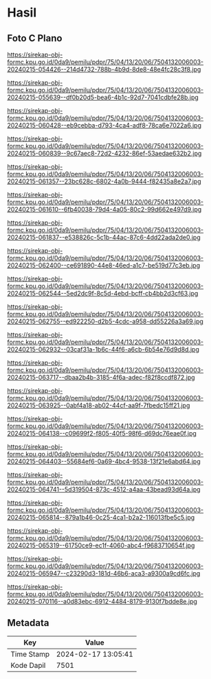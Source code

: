 # Hasil

## Foto C Plano

https://sirekap-obj-formc.kpu.go.id/0da9/pemilu/pdpr/75/04/13/20/06/7504132006003-20240215-054426--214d4732-788b-4b9d-8de8-48e4fc28c3f8.jpg

https://sirekap-obj-formc.kpu.go.id/0da9/pemilu/pdpr/75/04/13/20/06/7504132006003-20240215-055639--df0b20d5-bea6-4b1c-92d7-7041cdbfe28b.jpg

https://sirekap-obj-formc.kpu.go.id/0da9/pemilu/pdpr/75/04/13/20/06/7504132006003-20240215-060428--eb9cebba-d793-4ca4-adf8-78ca6e7022a6.jpg

https://sirekap-obj-formc.kpu.go.id/0da9/pemilu/pdpr/75/04/13/20/06/7504132006003-20240215-060839--9c67aec8-72d2-4232-86ef-53aedae632b2.jpg

https://sirekap-obj-formc.kpu.go.id/0da9/pemilu/pdpr/75/04/13/20/06/7504132006003-20240215-061357--23bc628c-6802-4a0b-9444-f82435a8e2a7.jpg

https://sirekap-obj-formc.kpu.go.id/0da9/pemilu/pdpr/75/04/13/20/06/7504132006003-20240215-061610--6fb40038-79d4-4a05-80c2-99d662e497d9.jpg

https://sirekap-obj-formc.kpu.go.id/0da9/pemilu/pdpr/75/04/13/20/06/7504132006003-20240215-061837--e538826c-5c1b-44ac-87c6-4dd22ada2de0.jpg

https://sirekap-obj-formc.kpu.go.id/0da9/pemilu/pdpr/75/04/13/20/06/7504132006003-20240215-062400--ce691890-44e8-46ed-a1c7-be519d77c3eb.jpg

https://sirekap-obj-formc.kpu.go.id/0da9/pemilu/pdpr/75/04/13/20/06/7504132006003-20240215-062544--5ed2dc9f-8c5d-4ebd-bcff-cb4bb2d3cf63.jpg

https://sirekap-obj-formc.kpu.go.id/0da9/pemilu/pdpr/75/04/13/20/06/7504132006003-20240215-062755--ed922250-d2b5-4cdc-a958-dd55226a3a69.jpg

https://sirekap-obj-formc.kpu.go.id/0da9/pemilu/pdpr/75/04/13/20/06/7504132006003-20240215-062932--03caf31a-1b6c-44f6-a6cb-6b54e76d9d8d.jpg

https://sirekap-obj-formc.kpu.go.id/0da9/pemilu/pdpr/75/04/13/20/06/7504132006003-20240215-063717--dbaa2b4b-3185-4f6a-adec-f82f8ccdf872.jpg

https://sirekap-obj-formc.kpu.go.id/0da9/pemilu/pdpr/75/04/13/20/06/7504132006003-20240215-063925--0abf4a18-ab02-44cf-aa9f-7fbedc15ff21.jpg

https://sirekap-obj-formc.kpu.go.id/0da9/pemilu/pdpr/75/04/13/20/06/7504132006003-20240215-064138--c09699f2-f805-40f5-98f6-d69dc76eae0f.jpg

https://sirekap-obj-formc.kpu.go.id/0da9/pemilu/pdpr/75/04/13/20/06/7504132006003-20240215-064403--55684ef6-0a69-4bc4-9538-13f21e6abd64.jpg

https://sirekap-obj-formc.kpu.go.id/0da9/pemilu/pdpr/75/04/13/20/06/7504132006003-20240215-064741--5d319504-873c-4512-a4aa-43bead93d64a.jpg

https://sirekap-obj-formc.kpu.go.id/0da9/pemilu/pdpr/75/04/13/20/06/7504132006003-20240215-065814--879a1b46-0c25-4ca1-b2a2-116013fbe5c5.jpg

https://sirekap-obj-formc.kpu.go.id/0da9/pemilu/pdpr/75/04/13/20/06/7504132006003-20240215-065319--61750ce9-ec1f-4060-abc4-f9683710654f.jpg

https://sirekap-obj-formc.kpu.go.id/0da9/pemilu/pdpr/75/04/13/20/06/7504132006003-20240215-065947--c23290d3-181d-46b6-aca3-a9300a9cd6fc.jpg

https://sirekap-obj-formc.kpu.go.id/0da9/pemilu/pdpr/75/04/13/20/06/7504132006003-20240215-070116--a0d83ebc-6912-4484-8179-9130f7bdde8e.jpg


## Metadata

| Key        | Value               |
| ---------- | ------------------- |
| Time Stamp | 2024-02-17 13:05:41 |
| Kode Dapil | 7501                |



